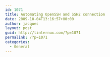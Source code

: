```yaml
---
id: 1071
title: Automating OpenSSH and SSH2 connection
date: 2009-10-04T13:16:57+00:00
author: jacques
layout: post
guid: http://linternux.com/?p=1071
permalink: /?p=1071
categories:
  - General
---
```

